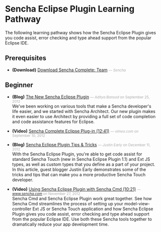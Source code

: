 # Sencha Eclipse Plugin Learning Pathway
The following learning pathway shows how the Sencha Eclipse Plugin gives you code assist, error checking and type ahead support from the popular Eclipse IDE.


## Prerequisites

- **(Download)** [Download Sencha Complete: Team](http://www.sencha.com/products/complete-team/evaluate) <small style='color:#aaa;'>&mdash; _Sencha_</small>  
  

## Beginner

- **(Blog)** [The New Sencha Eclipse Plugin](http://www.sencha.com/blog/the-new-sencha-eclipse-plugin/) <small style='color:#aaa;'>&mdash; _Aditya Bansod_ on September 25, 2012</small>  
  We've been working on various tools that make a Sencha developer's life easier, and we started with Sencha Architect. Our new plugin makes it even easier to use Architect by providing a full set of code completion and code assistance features for Eclipse.

- **(Video)** [Sencha Complete Eclipse Plug-in (12:41)](http://vimeo.com/49176749) <small style='color:#aaa;'>&mdash; _vimeo.com_ on September 10, 2012</small>  
  
- **(Blog)** [Sencha Eclipse Plugin Tips &amp; Tricks](http://www.sencha.com/blog/sencha-eclipse-plugin-tips-tricks) <small style='color:#aaa;'>&mdash; _Justin Early_ on December 11, 2012</small>  
  With the Sencha Eclipse Plugin, you're able to get code assist for standard Sencha Touch (new in Sencha Eclipse Plugin 1.1) and Ext JS types, as well as custom types that you define as a part of your project. In this article, guest blogger Justin Early demonstrates some of the tricks and tips that can make you a more productive Sencha Touch developer.

- **(Video)** [Using Sencha Eclipse Plugin with Sencha Cmd (10:21)](http://www.sencha.com/blog/using-sencha-cmd-and-the-sencha-eclipse-plugin-together/) <small style='color:#aaa;'>&mdash; _www.sencha.com_ on November 27, 2012</small>  
  Sencha Cmd and Sencha Eclipse Plugin work great together. See how Sencha Cmd streamlines the process of setting up your model-view-controller Ext JS or Sencha Touch application and how Sencha Eclipse Plugin gives you code assist, error checking and type ahead support from the popular Eclipse IDE. Use both these Sencha tools together to dramatically reduce your app development time.


